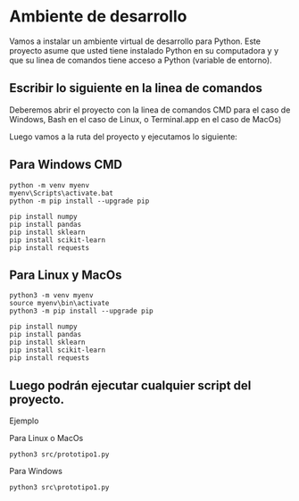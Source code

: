 # Ambiente de desarrollo
Vamos a instalar un ambiente virtual de desarrollo para Python.
Este proyecto asume que usted tiene instalado Python en su computadora y
y que su linea de comandos tiene acceso a Python (variable de entorno).

## Escribir lo siguiente en la linea de comandos
Deberemos abrir el proyecto con la linea de comandos CMD para el caso de Windows,
Bash en el caso de Linux, o Terminal.app en el caso de MacOs)


Luego vamos a la ruta del proyecto y ejecutamos lo siguiente:

## Para Windows CMD
```
python -m venv myenv
myenv\Scripts\activate.bat
python -m pip install --upgrade pip

pip install numpy
pip install pandas
pip install sklearn
pip install scikit-learn
pip install requests
```

## Para Linux y MacOs
```
python3 -m venv myenv
source myenv\bin\activate
python3 -m pip install --upgrade pip

pip install numpy
pip install pandas
pip install sklearn
pip install scikit-learn
pip install requests
```

## Luego podrán ejecutar cualquier script del proyecto.
Ejemplo

Para Linux o MacOs
```
python3 src/prototipo1.py
```

Para Windows
```
python3 src\prototipo1.py
```
